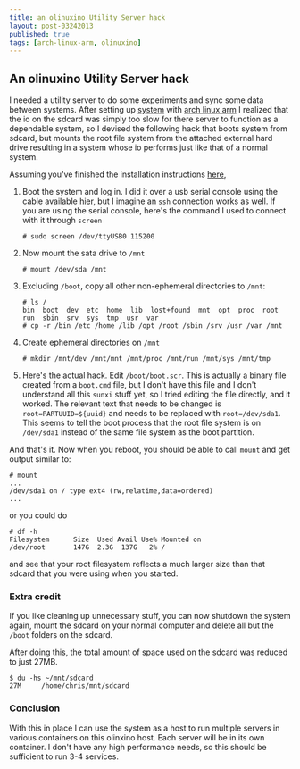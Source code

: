 ```yaml
---
title: an olinuxino Utility Server hack
layout: post-03242013
published: true
tags: [arch-linux-arm, olinuxino]
---
```


## An olinuxino Utility Server hack

I needed a utility server to do some experiments and sync some data
between systems. After setting up
[system](https://www.olimex.com/Products/OLinuXino/A20/A20-OLinuXino-MICRO/open-source-hardware)
with [arch linux arm](https://archlinuxarm.org/) I realized that the
io on the sdcard was simply too slow for there server to function as a
dependable system, so I devised the following hack that boots system
from sdcard, but mounts the root file system from the attached
external hard drive resulting in a system whose io performs just like
that of a normal system.

Assuming you've finished the installation instructions [here](https://archlinuxarm.org/platforms/armv7/allwinner/a20-olinuxino-micro),

1. Boot the system and log in. I did it over a usb serial console
   using the cable available
   [hier](https://www.olimex.com/Products/Components/Cables/USB-Serial-Cable/USB-Serial-Cable-F/),
   but I imagine an `ssh` connection works as well. If you are using
   the serial console, here's the command I used to connect with it
   through `screen`

       # sudo screen /dev/ttyUSB0 115200

1. Now mount the sata drive to `/mnt`

       # mount /dev/sda /mnt

1. Excluding `/boot`, copy all other non-ephemeral directories to `/mnt`:

       # ls /
       bin  boot  dev  etc  home  lib  lost+found  mnt  opt  proc  root  run  sbin  srv  sys  tmp  usr  var
       # cp -r /bin /etc /home /lib /opt /root /sbin /srv /usr /var /mnt

1. Create ephemeral directories on `/mnt`

       # mkdir /mnt/dev /mnt/mnt /mnt/proc /mnt/run /mnt/sys /mnt/tmp

1. Here's the actual hack. Edit `/boot/boot.scr`. This is actually a
   binary file created from a `boot.cmd` file, but I don't have this
   file and I don't understand all this `sunxi` stuff yet, so I tried
   editing the file directly, and it worked. The relevant text that
   needs to be changed is `root=PARTUUID=${uuid}` and needs to be
   replaced with `root=/dev/sda1`. This seems to tell the boot process
   that the root file system is on `/dev/sda1` instead of the same
   file system as the boot partition.

And that's it. Now when you reboot, you should be able to call `mount`
and get output similar to:

    # mount
    ...
    /dev/sda1 on / type ext4 (rw,relatime,data=ordered)
    ...

or you could do

    # df -h
    Filesystem      Size  Used Avail Use% Mounted on
    /dev/root       147G  2.3G  137G   2% /

and see that your root filesystem reflects a much larger size than
that sdcard that you were using when you started.

### Extra credit

If you like cleaning up unnecessary stuff, you can now shutdown the
system again, mount the sdcard on your normal computer and delete all
but the `/boot` folders on the sdcard.

After doing this, the total amount of space used on the sdcard was
reduced to just 27MB.

    $ du -hs ~/mnt/sdcard
    27M     /home/chris/mnt/sdcard

### Conclusion

With this in place I can use the system as a host to run multiple
servers in various containers on this olinxino host. Each server will
be in its own container. I don't have any high performance needs, so
this should be sufficient to run 3-4 services.
